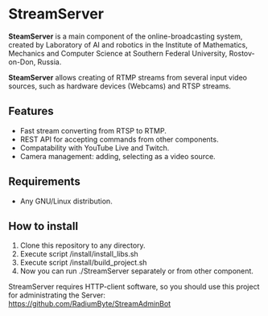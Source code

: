 # StreamServer

**SteamServer** is a main component of the online-broadcasting system, created by Laboratory of AI and robotics in the Institute of Mathematics, Mechanics and Computer Science at Southern Federal University, Rostov-on-Don, Russia.

**SteamServer** allows creating of RTMP streams from several input video sources, such as hardware devices (Webcams) and RTSP streams. 

## Features

- Fast stream converting from RTSP to RTMP.
- REST API for accepting commands from other components.
- Compatability with YouTube Live and Twitch.
- Camera management: adding, selecting as a video source.

## Requirements
- Any GNU/Linux distribution.

## How to install
1) Clone this repository to any directory.
2) Execute script /install/install_libs.sh
3) Execute script /install/build_project.sh
4) Now you can run ./StreamServer separately or from other component. 

StreamServer requires HTTP-client software, so you should use this project for administrating the Server: https://github.com/RadiumByte/StreamAdminBot
 
